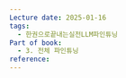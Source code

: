 ```yaml
---
Lecture date: 2025-01-16
tags:
  - 한권으로끝내는실전LLM파인튜닝
Part of book:
  - 3. 전체 파인튜닝
reference:
---
```

